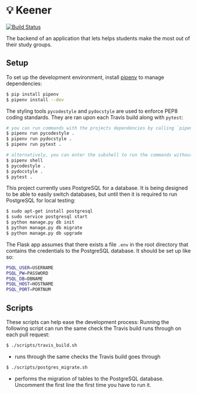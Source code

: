 # :bulb: Keener

[![Build Status](https://travis-ci.com/rmcreyes/keener-backend.svg?branch=master)](https://travis-ci.com/rmcreyes/keener-backend)

The backend of an application that lets helps students make the most out of their study groups.

## Setup

To set up the development environment, install [pipenv](https://pipenv.readthedocs.io/en/latest/) to manage dependencies:

```bash
$ pip install pipenv
$ pipenv install --dev
```

The styling tools `pycodestyle` and `pydocstyle` are used to enforce PEP8 coding standards. They are ran upon each Travis build along with `pytest`:

```bash
# you can run commands with the projects dependencies by calling `pipenv run` like:
$ pipenv run pycodestyle .
$ pipenv run pydocstyle .
$ pipenv run pytest .

# alternatively, you can enter the subshell to run the commands without callling `pipenv run`:
$ pipenv shell
$ pycodestyle .
$ pydocstyle .
$ pytest .
```

This project currently uses PostgreSQL for a database. It is being designed to be able to easily switch databases, but until then it is required to
run PostgreSQL for local testing:

```bash
$ sudo apt-get install postgresql
$ sudo service postgresql start
$ python manage.py db init
$ python manage.py db migrate
$ python manage.py db upgrade
```

The Flask app assumes that there exists a file `.env` in the root directory that contains the credentials to the PostgreSQL database.
It should be set up like so:

```bash
PSQL_USER=USERNAME
PSQL_PW=PASSWORD
PSQL_DB=DBNAME
PSQL_HOST=HOSTNAME
PSQL_PORT=PORTNUM
```

## Scripts

These scripts can help ease the development process:
Running the following script can run the same check the Travis build runs through on each pull request:

```bash
$ ./scripts/travis_build.sh
```

- runs through the same checks the Travis build goes through

```bash
$ ./scripts/postgres_migrate.sh
```

- performs the migration of tables to the PostgreSQL database. Uncomment the first line the first time you have to run it.
